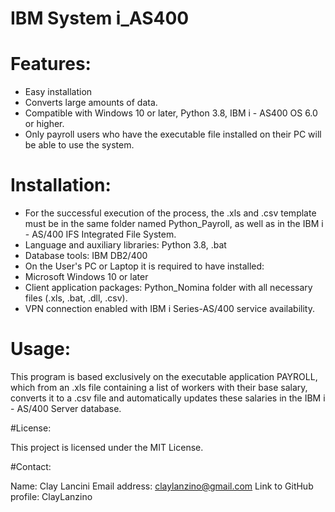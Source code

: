 # IBM System i_AS400
# Features:

- Easy installation
- Converts large amounts of data.
- Compatible with Windows 10 or later, Python 3.8, IBM i - AS400 OS 6.0 or higher.
- Only payroll users who have the executable file installed on their PC will be able to use the system.

# Installation:

- For the successful execution of the process, the .xls and .csv template must be in the same folder named Python_Payroll, as well as in the IBM i - AS/400 IFS 
  Integrated File System.
- Language and auxiliary libraries: Python 3.8, .bat
- Database tools: IBM DB2/400
- On the User's PC or Laptop it is required to have installed: 
- Microsoft Windows 10 or later
- Client application packages: Python_Nomina folder with all necessary files (.xls, .bat, .dll, .csv).
- VPN connection enabled with IBM i Series-AS/400 service availability.


# Usage: 

This program is based exclusively on the executable application PAYROLL, which from an .xls file containing a list of workers with their base salary, converts it to a .csv file and automatically updates these salaries in the IBM i - AS/400 Server database.


#License:

This project is licensed under the MIT License.

#Contact:

Name: Clay Lancini
Email address: claylanzino@gmail.com
Link to  GitHub profile: ClayLanzino
 
